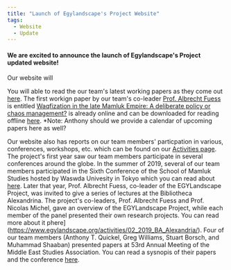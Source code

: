 ```yaml
---
title: "Launch of Egylandscape's Project Website"
tags:
  - Website
  - Update
---
```


#### We are excited to announce the launch of Egylandscape's Project updated website! 

Our website will 


You will able to read the our team's latest working papers as they come out [here](https://www.egylandscape.org/papers/). The first workign paper by our team's co-leader [Prof. Albrecht Fuess](https://www.egylandscape.org/members/AlbrechtFuess/) is entitled [Waqfization in the late Mamluk Empire: A deliberate policy or chaos management?](https://www.egylandscape.org/papers/June2020_Fuess/) is already online and can be downloaded for reading offline [here](https://www.egylandscape.org/papers/June2020_Fuess_WorkingPaper.pdf). 
*Note: Anthony should we provide a calendar of upcoming papers here as well?

Our website also has reports on our team members' particpation in various, conferences, workshops, etc. which can be found on our [Activities page](https://www.egylandscape.org/activities/). The project's first year saw our team members participate in several conferences around the globe. In the summer of 2019, several of our team members participated in the Sixth Conference of the School of Mamluk Studies hosted by Waswda Univesity in Tokyo which you can read about [here](https://www.egylandscape.org/activities/01_2019_SMS_Tokyo/). Later that year, Prof. Albrecht Fuess, co-leader of the EGYLandscape Project, was invited to give a series of lectures at the Bibliotheca Alexandrina. The project's co-leaders, Prof. Albrecht Fuess and Prof. Nicolas Michel, gave an overview of the EGYLandscape Project, while each member of the panel presented their own research projects. You can read more about it phere](https://www.egylandscape.org/activities/02_2019_BA_Alexandria/). Four of our team members (Anthony T. Quickel, Greg Williams, Stuart Borsch, and Muhammad Shaaban) presented papers at 53rd Annual Meeting of the Middle East Studies Association. You can read a sysnopis of their papers and the conference [here](https://www.egylandscape.org/activities/03_2019_MESA_NewOrleans/).
